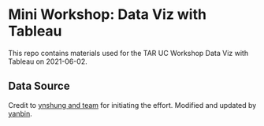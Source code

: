 # Mini Workshop: Data Viz with Tableau
This repo contains materials used for the TAR UC Workshop Data Viz with Tableau on 2021-06-02.

## Data Source
Credit to [ynshung and team](https://github.com/ynshung/covid-19-malaysia) for initiating the effort.
Modified and updated by [yanbin](https://github.com/yanbin43).
